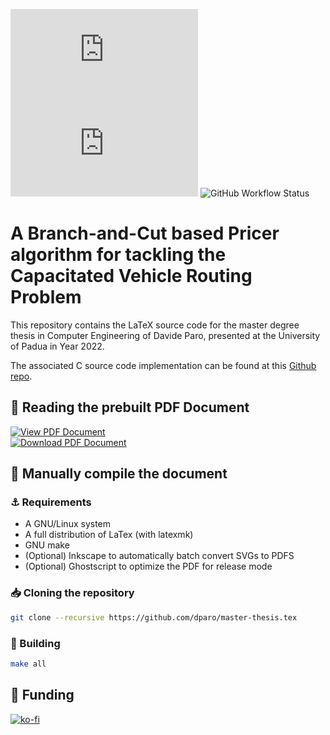 
![GitHub release (latest by date)](https://img.shields.io/github/v/release/dparo/master-thesis.tex?style=for-the-badge) ![GitHub](https://img.shields.io/github/license/dparo/master-thesis.tex?style=for-the-badge) ![GitHub Workflow Status](https://img.shields.io/github/workflow/status/dparo/master-thesis.tex/CI?style=for-the-badge)


# A Branch-and-Cut based Pricer algorithm for tackling the Capacitated Vehicle Routing Problem

This repository contains the LaTeX source code for the master degree thesis
in Computer Engineering of Davide Paro, presented at the University of Padua
in Year 2022.

The associated C source code implementation can be found at this [Github repo](https://github.com/dparo/master-thesis).

## :closed_book: Reading the prebuilt PDF Document

<div>
<a href="https://docs.google.com/viewer?url=https://github.com/dparo/master-thesis.tex/releases/latest/download/Paro_Davide.pdf">
<img src="https://img.shields.io/badge/-View%20PDF%20Document-blue?style=for-the-badge&logo=download" alt="View PDF Document" />
</a>
</div>
<div>
<a href="https://github.com/dparo/master-thesis.tex/releases/latest/download/Paro_Davide.pdf">
<img src="https://img.shields.io/badge/-Download%20PDF%20Document-purple?style=for-the-badge&logo=download" alt="Download PDF Document" />
</a>
</div>


## :construction: Manually compile the document 

### :anchor: Requirements
- A GNU/Linux system
- A full distribution of LaTex (with latexmk)
- GNU make
- (Optional) Inkscape to automatically batch convert SVGs to PDFS
- (Optional) Ghostscript to optimize the PDF for release mode

### :inbox_tray: Cloning the repository
```sh
git clone --recursive https://github.com/dparo/master-thesis.tex
```

### :hammer: Building

```sh
make all
```

## :sparkling_heart: Funding

[![ko-fi](https://ko-fi.com/img/githubbutton_sm.svg)](https://ko-fi.com/J3J47WJB2)
